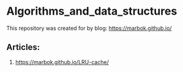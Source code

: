 # Algorithms_and_data_structures

This repository was created for by blog: https://marbok.github.io/

## Articles:
1. https://marbok.github.io/LRU-cache/
